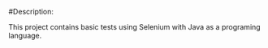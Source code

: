 #Description:

This project contains basic tests using Selenium with Java as a programing language.

